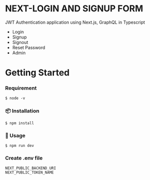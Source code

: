 # NEXT-LOGIN AND SIGNUP FORM

JWT Authentication application using Next.js, GraphQL in Typescript

- Login
- Signup
- Signout
- Reset Password
- Admin

# Getting Started

### Requirement

```
$ node -v
```

### 📦 Installation

```
$ npm install
```

### 🔨 Usage

```
$ npm run dev
```

### Create .env file

```
NEXT_PUBLIC_BACKEND_URI
NEXT_PUBLIC_TOKEN_NAME
```
